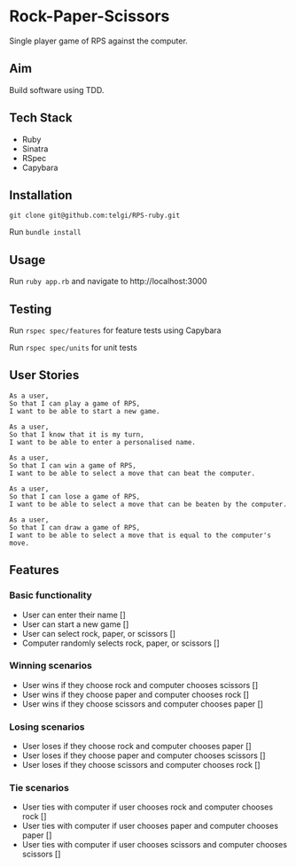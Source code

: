 # Rock-Paper-Scissors

Single player game of RPS against the computer.

## Aim

Build software using TDD.

## Tech Stack

* Ruby
* Sinatra
* RSpec
* Capybara

## Installation

`git clone git@github.com:telgi/RPS-ruby.git`

Run `bundle install`

## Usage

Run `ruby app.rb` and navigate to http://localhost:3000

## Testing

Run `rspec spec/features` for feature tests using Capybara

Run `rspec spec/units` for unit tests

## User Stories

```
As a user,
So that I can play a game of RPS,
I want to be able to start a new game.

As a user,
So that I know that it is my turn,
I want to be able to enter a personalised name.

As a user,
So that I can win a game of RPS,
I want to be able to select a move that can beat the computer.

As a user,
So that I can lose a game of RPS,
I want to be able to select a move that can be beaten by the computer.

As a user,
So that I can draw a game of RPS,
I want to be able to select a move that is equal to the computer's move.
```

## Features

### Basic functionality

* User can enter their name []
* User can start a new game []
* User can select rock, paper, or scissors []
* Computer randomly selects rock, paper, or scissors []

### Winning scenarios

* User wins if they choose rock and computer chooses scissors []
* User wins if they choose paper and computer chooses rock []
* User wins if they choose scissors and computer chooses paper []

### Losing scenarios

* User loses if they choose rock and computer chooses paper []
* User loses if they choose paper and computer chooses scissors []
* User loses if they choose scissors and computer chooses rock []

### Tie scenarios

* User ties with computer if user chooses rock and computer chooses rock []
* User ties with computer if user chooses paper and computer chooses paper []
* User ties with computer if user chooses scissors and computer chooses scissors []
